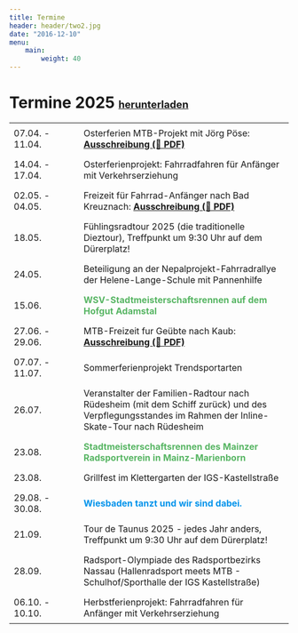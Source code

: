```yaml
---
title: Termine
header: header/two2.jpg
date: "2016-12-10"
menu: 
    main:
        weight: 40
---
```


# Termine 2025 <b><span class="small-header">[herunterladen](termine/WSV-Termine2025.pdf)</span></b>

Datum | Event
--- | ---
07.04. - 11.04. | Osterferien MTB-Projekt mit Jörg Pöse: **[Ausschreibung (📄 PDF)](termine/Osterferien-2025.pdf)**
14.04. - 17.04. | Osterferienprojekt: Fahrradfahren für Anfänger mit Verkehrserziehung
02.05. - 04.05. | Freizeit für Fahrrad-Anfänger nach Bad Kreuznach:  **[Ausschreibung (📄 PDF)](termine/WSV-Freizeit-2025-Bad-Kreuznach.pdf)**
18.05. | Fühlingsradtour 2025 (die traditionelle Dieztour), Treffpunkt um 9:30 Uhr auf dem Dürerplatz!
24.05. | Beteiligung an der Nepalprojekt-Fahrradrallye der Helene-Lange-Schule mit Pannenhilfe
15.06. | <span class="race">WSV-Stadtmeisterschaftsrennen auf dem Hofgut Adamstal</span>
27.06. - 29.06. | MTB-Freizeit fur Geübte nach Kaub: **[Ausschreibung (📄 PDF)](termine/WSV-Freizeit-2025-Kaub.pdf)**
07.07. - 11.07. | Sommerferienprojekt Trendsportarten
26.07. | Veranstalter der Familien-Radtour nach Rüdesheim (mit dem Schiff zurück) und des Verpflegungsstandes im Rahmen der Inline-Skate-Tour nach Rüdesheim
23.08. | <span class="race">Stadtmeisterschaftsrennen des Mainzer Radsportverein in Mainz-Marienborn</span>
23.08. | Grillfest im Klettergarten der IGS-Kastellstraße
29.08. - 30.08. | <span class="tanz">Wiesbaden tanzt und wir sind dabei.</span>
21.09. | Tour de Taunus 2025 - jedes Jahr anders, Treffpunkt um 9:30 Uhr auf dem Dürerplatz!
28.09. | Radsport-Olympiade des Radsportbezirks Nassau (Hallenradsport meets MTB - Schulhof/Sporthalle der IGS Kastellstraße)
06.10. - 10.10. | Herbstferienprojekt: Fahrradfahren für Anfänger mit Verkehrserziehung

<style type="text/css">
	thead {
		display: none;
	}

	td:first-child {
		width: 110px;
	}

	td, th {
		border: none;
		padding: 0.5em 0.5em;
	}

	.tanz {
		color: #0093eb;
		font-weight: bold;
	}

	.race {
		color: #57b563;
		font-weight: bold;
	}

	.small-header {
		font-size: 0.65em;
	}

</style>
